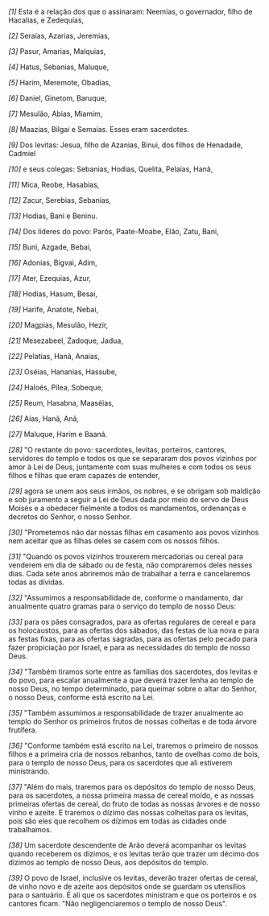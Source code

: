 *[1]* Esta é a relação dos que o assinaram: Neemias, o governador, filho de Hacalias, e Zedequias,

*[2]* Seraías, Azarias, Jeremias,

*[3]* Pasur, Amarias, Malquias,

*[4]* Hatus, Sebanias, Maluque,

*[5]* Harim, Meremote, Obadias,

*[6]* Daniel, Ginetom, Baruque,

*[7]* Mesulão, Abias, Miamim,

*[8]* Maazias, Bilgai e Semaías. Esses eram sacerdotes.

*[9]* Dos levitas: Jesua, filho de Azanias, Binui, dos filhos de Henadade, Cadmiel

*[10]* e seus colegas: Sebanias, Hodias, Quelita, Pelaías, Hanã,

*[11]* Mica, Reobe, Hasabias,

*[12]* Zacur, Serebias, Sebanias,

*[13]* Hodias, Bani e Beninu.

*[14]* Dos líderes do povo: Parós, Paate-Moabe, Elão, Zatu, Bani,

*[15]* Buni, Azgade, Bebai,

*[16]* Adonias, Bigvai, Adim,

*[17]* Ater, Ezequias, Azur,

*[18]* Hodias, Hasum, Besai,

*[19]* Harife, Anatote, Nebai,

*[20]* Magpias, Mesulão, Hezir,

*[21]* Mesezabeel, Zadoque, Jadua,

*[22]* Pelatias, Hanã, Anaías,

*[23]* Oséias, Hananias, Hassube,

*[24]* Haloés, Pílea, Sobeque,

*[25]* Reum, Hasabna, Maaséias,

*[26]* Aías, Hanã, Anã,

*[27]* Maluque, Harim e Baaná.

*[28]* "O restante do povo: sacerdotes, levitas, porteiros, cantores, servidores do templo e todos os que se separaram dos povos vizinhos por amor à Lei de Deus, juntamente com suas mulheres e com todos os seus filhos e filhas que eram capazes de entender,

*[29]* agora se unem aos seus irmãos, os nobres, e se obrigam sob maldição e sob juramento a seguir a Lei de Deus dada por meio do servo de Deus Moisés e a obedecer fielmente a todos os mandamentos, ordenanças e decretos do Senhor, o nosso Senhor.

*[30]* "Prometemos não dar nossas filhas em casamento aos povos vizinhos nem aceitar que as filhas deles se casem com os nossos filhos.

*[31]* "Quando os povos vizinhos trouxerem mercadorias ou cereal para venderem em dia de sábado ou de festa, não compraremos deles nesses dias. Cada sete anos abriremos mão de trabalhar a terra e cancelaremos todas as dívidas.

*[32]* "Assumimos a responsabilidade de, conforme o mandamento, dar anualmente quatro gramas para o serviço do templo de nosso Deus:

*[33]* para os pães consagrados, para as ofertas regulares de cereal e para os holocaustos, para as ofertas dos sábados, das festas de lua nova e para as festas fixas, para as ofertas sagradas, para as ofertas pelo pecado para fazer propiciação por Israel, e para as necessidades do templo de nosso Deus.

*[34]* "Também tiramos sorte entre as famílias dos sacerdotes, dos levitas e do povo, para escalar anualmente a que deverá trazer lenha ao templo de nosso Deus, no tempo determinado, para queimar sobre o altar do Senhor, o nosso Deus, conforme está escrito na Lei.

*[35]* "Também assumimos a responsabilidade de trazer anualmente ao templo do Senhor os primeiros frutos de nossas colheitas e de toda árvore frutífera.

*[36]* "Conforme também está escrito na Lei, traremos o primeiro de nossos filhos e a primeira cria de nossos rebanhos, tanto de ovelhas como de bois, para o templo de nosso Deus, para os sacerdotes que ali estiverem ministrando.

*[37]* "Além do mais, traremos para os depósitos do templo de nosso Deus, para os sacerdotes, a nossa primeira massa de cereal moído, e as nossas primeiras ofertas de cereal, do fruto de todas as nossas árvores e de nosso vinho e azeite. E traremos o dízimo das nossas colheitas para os levitas, pois são eles que recolhem os dízimos em todas as cidades onde trabalhamos.

*[38]* Um sacerdote descendente de Arão deverá acompanhar os levitas quando receberem os dízimos, e os levitas terão que trazer um décimo dos dízimos ao templo de nosso Deus, aos depósitos do templo.

*[39]* O povo de Israel, inclusive os levitas, deverão trazer ofertas de cereal, de vinho novo e de azeite aos depósitos onde se guardam os utensílios para o santuário. É ali que os sacerdotes ministram e que os porteiros e os cantores ficam. "Não negligenciaremos o templo de nosso Deus".

